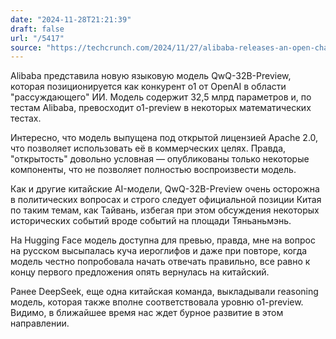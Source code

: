 ```yaml
---
date: "2024-11-28T21:21:39"
draft: false
url: "/5417"
source: "https://techcrunch.com/2024/11/27/alibaba-releases-an-open-challenger-to-openais-o1-reasoning-model/"
---
```


Alibaba представила новую языковую модель QwQ-32B-Preview, которая позиционируется как конкурент o1 от OpenAI в области "рассуждающего" ИИ. Модель содержит 32,5 млрд параметров и, по тестам Alibaba, превосходит o1-preview в некоторых математических тестах.

Интересно, что модель выпущена под открытой лицензией Apache 2.0, что позволяет использовать её в коммерческих целях. Правда, "открытость" довольно условная — опубликованы только некоторые компоненты, что не позволяет полностью воспроизвести модель.

Как и другие китайские AI-модели, QwQ-32B-Preview очень осторожна в политических вопросах и строго следует официальной позиции Китая по таким темам, как Тайвань, избегая при этом обсуждения некоторых исторических событий вроде событий на площади Тяньаньмэнь.

На Hugging Face модель доступна для превью, правда, мне на вопрос на русском высыпалась куча иероглифов и даже при повторе, когда модель честно попробовала начать отвечать правильно, все равно к концу первого предложения опять вернулась на китайский. 

Ранее DeepSeek, еще одна китайская команда, выкладывали reasoning модель, которая также вполне соответствовала уровню o1-preview. Видимо, в ближайшее время нас ждет бурное развитие в этом направлении.
